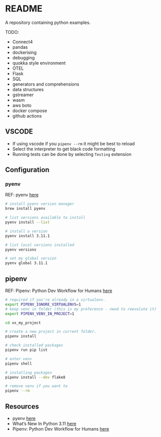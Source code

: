 # README

A repository containing python examples.  

TODO:

* Connect4
* pandas
* dockerising
* debugging
* quokka style environment
* OTEL
* Flask
* SQL
* generators and comprehensions
* data structures
* gstreamer
* wasm
* aws boto
* docker compose
* github actions

## VSCODE

* If using vscode if you `pipenv --rm` it might be best to reload
* Select the interpreter to get black code formatting
* Running tests can be done by selecting `Testing` extension

## Configuration

### pyenv

REF: pyenv [here](https://github.com/pyenv/pyenv)  

```sh
# install pyenv version manager
brew install pyenv

# list versions available to install
pyenv install --list

# install a version
pyenv install 3.11.1 

# list local versions installed
pyenv versions

# set my global version
pyenv global 3.11.1  
```

## pipenv

REF: Pipenv: Python Dev Workflow for Humans [here](https://pipenv.pypa.io/en/latest/)  

```sh
# required if you're already in a virtualenv.
export PIPENV_IGNORE_VIRTUALENVS=1 
# keep venv in folder (this is my preference - need to reevalute it)
export PIPENV_VENV_IN_PROJECT=1

cd xx_my_project

# create a new project in current folder.
pipenv install

# check installed packages
pipenv run pip list

# enter venv
pipenv shell

# installing packages
pipenv install --dev flake8  

# remove venv if you want to
pipenv --rm
```

## Resources

* pyenv [here](https://github.com/pyenv/pyenv)  
* What’s New In Python 3.11 [here](https://docs.python.org/3/whatsnew/3.11.html)  
* Pipenv: Python Dev Workflow for Humans [here](https://pipenv.pypa.io/en/latest/)  
